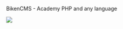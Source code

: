 BikenCMS - Academy PHP and any language

<a href="https://bikencms.com/"><img src="https://scontent.fhan3-1.fna.fbcdn.net/v/t1.0-9/58460749_1055634561313596_4448385567922585600_o.jpg?_nc_cat=104&_nc_sid=e3f864&_nc_ohc=dnOnZOnRlzwAX90pw6m&_nc_ht=scontent.fhan3-1.fna&oh=226b7ffec918419d8cf9704393a9dd33&oe=5F8BC849" /></a>
